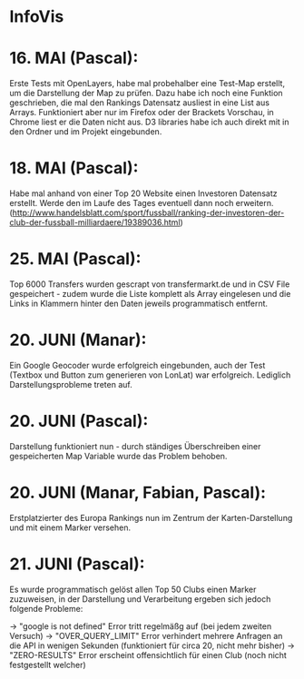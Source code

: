 # InfoVis

# 16. MAI (Pascal): 

Erste Tests mit OpenLayers, habe mal probehalber eine Test-Map erstellt, um die Darstellung der Map zu prüfen. Dazu habe ich noch eine Funktion geschrieben, die mal den Rankings Datensatz ausliest in eine List aus Arrays. Funktioniert aber nur im Firefox oder der Brackets Vorschau, in Chrome liest er die Daten nicht aus.
D3 libraries habe ich auch direkt mit in den Ordner und im Projekt eingebunden.

# 18. MAI (Pascal): 

Habe mal anhand von einer Top 20 Website einen Investoren Datensatz erstellt. Werde den im Laufe des Tages eventuell dann noch erweitern. (http://www.handelsblatt.com/sport/fussball/ranking-der-investoren-der-club-der-fussball-milliardaere/19389036.html)

# 25. MAI (Pascal): 

Top 6000 Transfers wurden gescrapt von transfermarkt.de und in CSV File gespeichert - zudem wurde die Liste komplett als Array eingelesen und die Links in Klammern hinter den Daten jeweils programmatisch entfernt.

# 20. JUNI (Manar):

Ein Google Geocoder wurde erfolgreich eingebunden, auch der Test (Textbox und Button zum generieren von LonLat) war erfolgreich. Lediglich Darstellungsprobleme treten auf.

# 20. JUNI (Pascal):

Darstellung funktioniert nun - durch ständiges Überschreiben einer gespeicherten Map Variable wurde das Problem behoben.

# 20. JUNI (Manar, Fabian, Pascal):

Erstplatzierter des Europa Rankings nun im Zentrum der Karten-Darstellung und mit einem Marker versehen.

# 21. JUNI (Pascal):

Es wurde programmatisch gelöst allen Top 50 Clubs einen Marker zuzuweisen, in der Darstellung und Verarbeitung ergeben sich jedoch folgende Probleme:

-> "google is not defined" Error tritt regelmäßg auf (bei jedem zweiten Versuch)
-> "OVER_QUERY_LIMIT" Error verhindert mehrere Anfragen an die API in wenigen Sekunden (funktioniert für circa 20, nicht mehr bisher)
-> "ZERO-RESULTS" Error erscheint offensichtlich für einen Club (noch nicht festgestellt welcher)